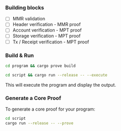 ### Building blocks

- [ ] MMR validation
- [ ] Header verification - MMR proof
- [ ] Account verification - MPT proof
- [ ] Storage verification - MPT proof
- [ ] Tx / Receipt verification - MPT proof

### Build & Run

```sh
cd program && cargo prove build
```

```sh
cd script && cargo run --release -- --execute
```

This will execute the program and display the output.

### Generate a Core Proof

To generate a core proof for your program:

```sh
cd script
cargo run --release -- --prove
```
